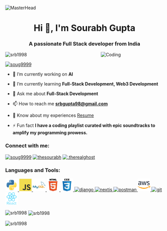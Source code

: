![MasterHead](https://i.pinimg.com/originals/4d/16/78/4d1678e171347c4402c231dad0394f0f.gif)
<h1 align="center">Hi 👋, I'm Sourabh Gupta</h1>
<h3 align="center">A passionate Full Stack developer from India</h3>
<img align="right" alt="Coding" width="200" src="https://media.tenor.com/y2JXkY1pXkwAAAAC/cat-computer.gif">

<p align="left"> <img src="https://komarev.com/ghpvc/?username=srb1998&label=Profile%20views&color=0e75b6&style=flat" alt="srb1998" /> </p>

<p align="left"> <a href="https://twitter.com/soug9999" target="blank"><img src="https://img.shields.io/twitter/follow/soug9999?logo=twitter&style=for-the-badge" alt="soug9999" /></a> </p>

- 🔭 I’m currently working on **AI**

- 🌱 I’m currently learning **Full-Stack Development, Web3 Development**

- 💬 Ask me about **Full-Stack Development**

- 📫 How to reach me **srbgupta98@gmail.com**

- 📄 Know about my experiences [Resume](https://drive.google.com/file/d/1lF17dkUff5CO-eGC2ksZ1V9FJJHVKUNu/view?usp=sharing)

- ⚡ Fun fact **I have a coding playlist curated with epic soundtracks to amplify my programming prowess.**

<h3 align="left">Connect with me:</h3>
<p align="left">
<a href="https://twitter.com/soug9999" target="blank"><img align="center" src="https://raw.githubusercontent.com/rahuldkjain/github-profile-readme-generator/master/src/images/icons/Social/twitter.svg" alt="soug9999" height="30" width="40" /></a>
<a href="https://linkedin.com/in/thesourabh" target="blank"><img align="center" src="https://raw.githubusercontent.com/rahuldkjain/github-profile-readme-generator/master/src/images/icons/Social/linked-in-alt.svg" alt="thesourabh" height="30" width="40" /></a>
<a href="https://discord.gg/.therealghost" target="blank"><img align="center" src="https://raw.githubusercontent.com/rahuldkjain/github-profile-readme-generator/master/src/images/icons/Social/discord.svg" alt=".therealghost" height="30" width="40" /></a>
</p>

<h3 align="left">Languages and Tools:</h3>
<p align="left"> <a href="https://www.python.org" target="_blank" rel="noreferrer"> <img src="https://raw.githubusercontent.com/devicons/devicon/master/icons/python/python-original.svg" alt="python" width="40" height="40"/> </a> <a href="https://developer.mozilla.org/en-US/docs/Web/JavaScript" target="_blank" rel="noreferrer"> <img src="https://raw.githubusercontent.com/devicons/devicon/master/icons/javascript/javascript-original.svg" alt="javascript" width="40" height="40"/> </a> <a href="https://www.mysql.com/" target="_blank" rel="noreferrer"> <img src="https://raw.githubusercontent.com/devicons/devicon/master/icons/mysql/mysql-original-wordmark.svg" alt="mysql" width="40" height="40"/> </a> <a href="https://www.w3.org/html/" target="_blank" rel="noreferrer"> <img src="https://raw.githubusercontent.com/devicons/devicon/master/icons/html5/html5-original-wordmark.svg" alt="html5" width="40" height="40"/> </a> <a href="https://www.w3schools.com/css/" target="_blank" rel="noreferrer"> <img src="https://raw.githubusercontent.com/devicons/devicon/master/icons/css3/css3-original-wordmark.svg" alt="css3" width="40" height="40"/> </a> <a href="https://www.djangoproject.com/" target="_blank" rel="noreferrer"> <img src="https://cdn.worldvectorlogo.com/logos/django.svg" alt="django" width="40" height="40"/> </a> <a href="https://nextjs.org/" target="_blank" rel="noreferrer"> <img src="https://cdn.worldvectorlogo.com/logos/nextjs-2.svg" alt="nextjs" width="40" height="40"/> </a> <a href="https://postman.com" target="_blank" rel="noreferrer"> <img src="https://www.vectorlogo.zone/logos/getpostman/getpostman-icon.svg" alt="postman" width="40" height="40"/> </a> <a href="https://aws.amazon.com" target="_blank" rel="noreferrer"> <img src="https://raw.githubusercontent.com/devicons/devicon/master/icons/amazonwebservices/amazonwebservices-original-wordmark.svg" alt="aws" width="40" height="40"/> </a> <a href="https://git-scm.com/" target="_blank" rel="noreferrer"> <img src="https://www.vectorlogo.zone/logos/git-scm/git-scm-icon.svg" alt="git" width="40" height="40"/> </a> <a href="https://reactjs.org/" target="_blank" rel="noreferrer"> <img src="https://raw.githubusercontent.com/devicons/devicon/master/icons/react/react-original-wordmark.svg" alt="react" width="40" height="40"/> </a> </p>

<p><img align="left" src="https://github-readme-stats.vercel.app/api/top-langs?username=srb1998&show_icons=true&locale=en&layout=compact" alt="srb1998" /></p>

<p>&nbsp;<img align="center" src="https://github-readme-stats.vercel.app/api?username=srb1998&show_icons=true&locale=en" alt="srb1998" /></p>

<p><img align="center" src="https://github-readme-streak-stats.herokuapp.com/?user=srb1998&" alt="srb1998" /></p>
